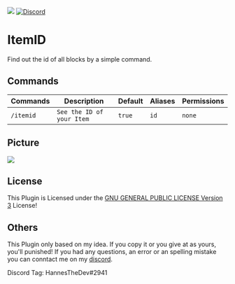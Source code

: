[![](https://poggit.pmmp.io/shield.dl.total/ItemID)](https://poggit.pmmp.io/p/ItemID) [![Discord](https://img.shields.io/badge/chat-on%20discord-7289da.svg)](https://discord.gg/HVvQv2TxWs)

# ItemID
Find out the id of all blocks by a simple command.

## Commands
Commands | Description | Default | Aliases | Permissions
--------- | ------------------- | ------- | ---------- | -----------
``/itemid`` | ``See the ID of your Item`` | ``true`` | ``id`` | ``none``

## Picture
<img src="https://github.com/HannesTheDev/ItemID/blob/main/itemid.png"></img> <br>

## License
This Plugin is Licensed under the [GNU GENERAL PUBLIC LICENSE Version 3](\LICENSE) License!

## Others
This Plugin only based on my idea. If you copy it or you give at as yours, you'll punished!
If you had any questions, an error or an spelling mistake you can conntact me on my [discord](https://discord.gg/HVvQv2TxWs).

Discord Tag: HannesTheDev#2941
